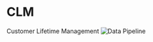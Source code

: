 # CLM
Customer Lifetime Management
![Data Pipeline](https://drive.google.com/file/d/1xjdlWZDO_7814I3ONP-IiV-o3-bhX3ss/view?usp=sharing)
